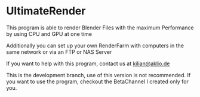 # UltimateRender

This program is able to render Blender Files with the maximum Performance by using CPU and GPU at one time

Additionally you can set up your own RenderFarm with computers in the same network or via an FTP or NAS Server

If you want to help with this program, contact us at <kilian@aklio.de>

This is the development branch, use of this version is not recommended. If you want to use the program, checkout the BetaChannel I created only for you.
